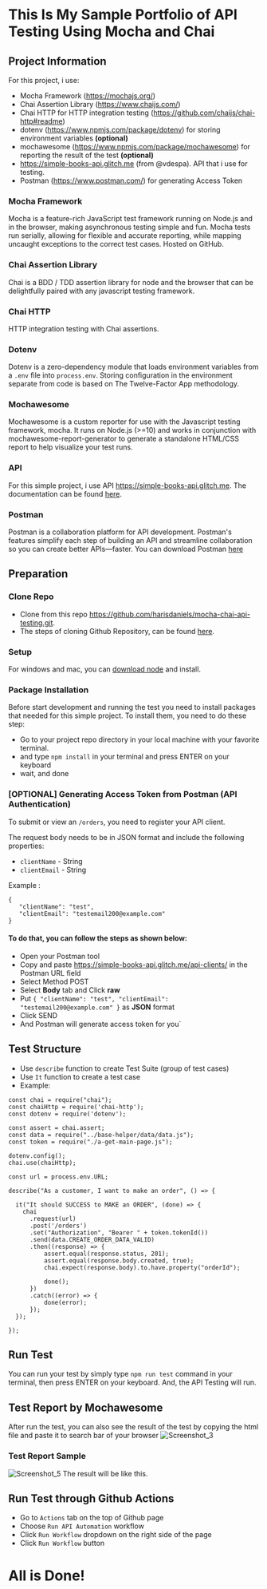 # This Is My Sample Portfolio of API Testing Using Mocha and Chai

## Project Information
For this project, i use: 
- Mocha Framework (https://mochajs.org/)
- Chai Assertion Library (https://www.chaijs.com/)
- Chai HTTP for HTTP integration testing (https://github.com/chaijs/chai-http#readme)
- dotenv (https://www.npmjs.com/package/dotenv) for storing environment variables **(optional)**
- mochawesome (https://www.npmjs.com/package/mochawesome) for reporting the result of the test **(optional)**
- https://simple-books-api.glitch.me (from @vdespa). API that i use for testing.
- Postman (https://www.postman.com/) for generating Access Token

### Mocha Framework
Mocha is a feature-rich JavaScript test framework running on Node.js and in the browser, making asynchronous testing simple and fun. 
Mocha tests run serially, allowing for flexible and accurate reporting, while mapping uncaught exceptions to the correct test cases. Hosted on GitHub.

### Chai Assertion Library
Chai is a BDD / TDD assertion library for node and the browser that can be delightfully paired with any javascript testing framework.

### Chai HTTP
HTTP integration testing with Chai assertions.

### Dotenv
Dotenv is a zero-dependency module that loads environment variables from a `.env` file into `process.env`.
Storing configuration in the environment separate from code is based on The Twelve-Factor App methodology.

### Mochawesome
Mochawesome is a custom reporter for use with the Javascript testing framework, mocha. 
It runs on Node.js (>=10) and works in conjunction with mochawesome-report-generator to generate a standalone HTML/CSS report to help visualize your test runs.

### API
For this simple project, i use API https://simple-books-api.glitch.me. 
The documentation can be found [here](https://github.com/vdespa/introduction-to-postman-course/blob/main/simple-books-api.md).

### Postman
Postman is a collaboration platform for API development. 
Postman's features simplify each step of building an API and streamline collaboration so you can create better APIs—faster.
You can download Postman [here](https://www.postman.com/downloads/)

## Preparation

### Clone Repo
- Clone from this repo https://github.com/harisdaniels/mocha-chai-api-testing.git.
- The steps of cloning Github Repository, can be found [here](https://docs.github.com/en/github/creating-cloning-and-archiving-repositories/cloning-a-repository-from-github/cloning-a-repository).

### Setup
For windows and mac, you can [download node](https://nodejs.org/en/) and install.

### Package Installation
Before start development and running the test you need to install packages that needed for this simple project. To install them, you need to do these step:

- Go to your project repo directory in your local machine with your favorite terminal.
- and type `npm install` in your terminal and press ENTER on your keyboard
- wait, and done

### [OPTIONAL] Generating Access Token from Postman (API Authentication)
To submit or view an `/orders`, you need to register your API client.

The request body needs to be in JSON format and include the following properties:
- `clientName` - String
- `clientEmail` - String

Example :
```
{
   "clientName": "test",
   "clientEmail": "testemail200@example.com"
}
```
#### To do that, you can follow the steps as shown below:
- Open your Postman tool
- Copy and paste https://simple-books-api.glitch.me/api-clients/ in the Postman URL field
- Select Method POST
- Select **Body** tab and Click **raw**
- Put `{ "clientName": "test", "clientEmail": "testemail200@example.com" }` as **JSON** format
- Click SEND
- And Postman will generate access token for you`


## Test Structure
- Use `describe` function to create Test Suite (group of test cases)
- Use `It` function to create a test case
- Example:
```
const chai = require("chai");
const chaiHttp = require('chai-http');
const dotenv = require('dotenv');

const assert = chai.assert;
const data = require("../base-helper/data/data.js");
const token = require("./a-get-main-page.js");

dotenv.config();
chai.use(chaiHttp);

const url = process.env.URL;

describe("As a customer, I want to make an order", () => {
    
  it("It should SUCCESS to MAKE an ORDER", (done) => {
    chai
      .request(url)
      .post('/orders')           
      .set("Authorization", "Bearer " + token.tokenId())
      .send(data.CREATE_ORDER_DATA_VALID)
      .then((response) => {
          assert.equal(response.status, 201);
          assert.equal(response.body.created, true);
          chai.expect(response.body).to.have.property("orderId");

          done();
      })
      .catch((error) => {
          done(error);
      });    
  });
    
});
```

## Run Test
You can run your test by simply type `npm run test` command in your terminal, then press ENTER on your keyboard. And, the API Testing will run.

## Test Report by Mochawesome
After run the test, you can also see the result of the test by copying the html file and paste it to search bar of your browser
![Screenshot_3](https://user-images.githubusercontent.com/74105380/126753467-962baa95-f743-43ff-bf88-56b5adbcdfd3.jpg)


### Test Report Sample
![Screenshot_5](https://user-images.githubusercontent.com/74105380/126753428-ebe4b120-c669-48af-822a-154c77fc229b.jpg)
The result will be like this.

## Run Test through Github Actions
- Go to `Actions` tab on the top of Github page
- Choose `Run API Automation` workflow
- Click `Run Workflow` dropdown on the right side of the page
- Click `Run Workflow` button


# All is Done!

